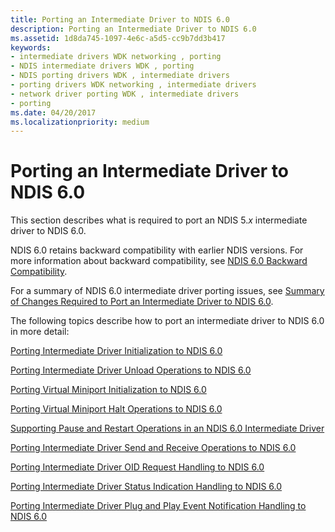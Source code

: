 ```yaml
---
title: Porting an Intermediate Driver to NDIS 6.0
description: Porting an Intermediate Driver to NDIS 6.0
ms.assetid: 1d8da745-1097-4e6c-a5d5-cc9b7dd3b417
keywords:
- intermediate drivers WDK networking , porting
- NDIS intermediate drivers WDK , porting
- NDIS porting drivers WDK , intermediate drivers
- porting drivers WDK networking , intermediate drivers
- network driver porting WDK , intermediate drivers
- porting
ms.date: 04/20/2017
ms.localizationpriority: medium
---
```


# Porting an Intermediate Driver to NDIS 6.0





This section describes what is required to port an NDIS 5.*x* intermediate driver to NDIS 6.0.

NDIS 6.0 retains backward compatibility with earlier NDIS versions. For more information about backward compatibility, see [NDIS 6.0 Backward Compatibility](ndis-6-0-backward-compatibility.md).

For a summary of NDIS 6.0 intermediate driver porting issues, see [Summary of Changes Required to Port an Intermediate Driver to NDIS 6.0](summary-of-changes-required-to-port-an-intermediate-driver-to-ndis-6-0.md).

The following topics describe how to port an intermediate driver to NDIS 6.0 in more detail:

[Porting Intermediate Driver Initialization to NDIS 6.0](porting-intermediate-driver-initialization-to-ndis-6-0.md)

[Porting Intermediate Driver Unload Operations to NDIS 6.0](porting-intermediate-driver-unload-operations-to-ndis-6-0.md)

[Porting Virtual Miniport Initialization to NDIS 6.0](porting-virtual-miniport-initialization-to-ndis-6-0.md)

[Porting Virtual Miniport Halt Operations to NDIS 6.0](porting-virtual-miniport-halt-operations-to-ndis-6-0.md)

[Supporting Pause and Restart Operations in an NDIS 6.0 Intermediate Driver](supporting-pause-and-restart-operations-in-an-ndis-6-0-intermediate-dr.md)

[Porting Intermediate Driver Send and Receive Operations to NDIS 6.0](porting-intermediate-driver-send-and-receive-operations-to-ndis-6-0.md)

[Porting Intermediate Driver OID Request Handling to NDIS 6.0](porting-intermediate-driver-oid-request-handling-to-ndis-6-0.md)

[Porting Intermediate Driver Status Indication Handling to NDIS 6.0](porting-intermediate-driver-status-indication-handling-to-ndis-6-0.md)

[Porting Intermediate Driver Plug and Play Event Notification Handling to NDIS 6.0](porting-intermediate-driver-plug-and-play-event-notification-handling-.md)

 

 






